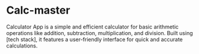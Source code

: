 # Calc-master
Calculator App is a simple and efficient calculator for basic arithmetic operations like addition, subtraction, multiplication, and division. Built using [tech stack], it features a user-friendly interface for quick and accurate calculations.
